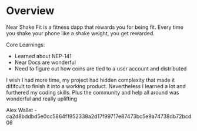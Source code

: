 # Overview

Near Shake Fit is a fitness dapp that rewards you for being fit. Every time you shake your phone like a shake weight, you get rewarded.

Core Learnings:
- Learned about NEP-141
- Near Docs are wonderful
- Need to figure out how coins are tied to a user account and distributed

I wish I had more time, my project had hidden complexity that made it dififcult to finish it into a working product. Nevertheless I learned a lot and furthered my coding skills. Plus the community and help all around was wonderful and really uplifting

Alex Wallet - ca2d8bddbd5e0cc5864f1952338a2d17f99717e87473bc5e9a74738db72bcd06
